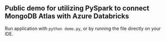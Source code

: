 ## Public demo for utilizing PySpark to connect MongoDB Atlas with Azure Databricks
Run application with `python demo.py`, or by running the file directly on your IDE. 
